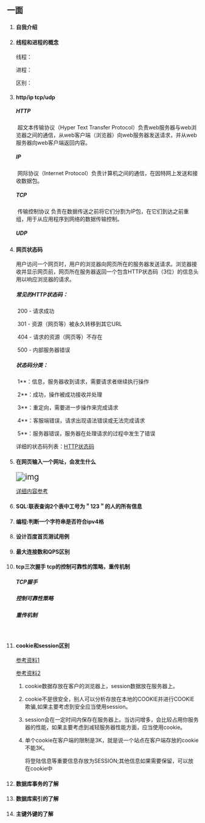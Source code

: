  ## 一面
1. #### 自我介绍

2. #### 线程和进程的概念

   线程：

   进程：

   区别：

3. #### http/ip tcp/udp

   ##### HTTP

   ​		超文本传输协议（Hyper Text Transfer Protocol）负责web服务器与web浏览器之间的通信，从web客户端（浏览器）向web服务器发送请求，并从web服务器向web客户端返回内容。

   ##### IP

   ​		网际协议（Internet Protocol）负责计算机之间的通信，在因特网上发送和接收数据包。

   ##### TCP

   ​		传输控制协议 负责在数据传送之前将它们分割为IP包，在它们到达之前重组，用于从应用程序到网络的数据传输控制。

   ##### UDP

4. #### 网页状态码

   ​		用户访问一个网页时，用户的浏览器向网页所在的服务器发送请求。浏览器接收并显示网页前，网页所在服务器返回一个包含HTTP状态码（3位）的信息头用以响应浏览器的请求。

   ##### 常见的HTTP状态码：

   ​		200 - 请求成功

   ​		301 - 资源（网页等）被永久转移到其它URL

   ​		404 - 请求的资源（网页等）不存在

   ​		500 - 内部服务器错误

   ##### 状态码分类：

   ​		1**：信息，服务器收到请求，需要请求者继续执行操作

   ​		2**：成功，操作被成功接收并处理

   ​		3**：重定向，需要进一步操作来完成请求

   ​		4**：客服端错误，请求出现语法错误或无法完成请求

   ​		5**：服务器错误，服务器在处理请求的过程中发生了错误

   详细的状态码列表：[HTTP状态码]( https://www.runoob.com/http/http-status-codes.html)

   

5. #### 在网页输入一个网址，会发生什么

   <img src="https://upload-images.jianshu.io/upload_images/2075673-3afda32a13a68c6b.png" alt="img" style="zoom:150%;" />

   

   [详细内容参考](https://www.jianshu.com/p/c1dfc6caa520)

6. #### SQL:联表查询2个表中工号为＂123＂的人的所有信息

7. #### 编程:判断一个字符串是否符合ipv4格

8. #### 设计百度首页测试用例

9. #### 最大连接数和QPS区别

10. #### tcp三次握手 tcp的控制可靠性的策略，重传机制

    ##### TCP握手

    ##### 控制可靠性策略

    ##### 重传机制

    ​	

    

11. #### cookie和session区别

    [参考资料1](https://blog.csdn.net/chen13333336677/article/details/100939030)

    [参考资料2](https://blog.csdn.net/qq_38925100/article/details/90727815?utm_medium=distribute.pc_relevant.none-task-blog-BlogCommendFromMachineLearnPai2-3.channel_param&depth_1-utm_source=distribute.pc_relevant.none-task-blog-BlogCommendFromMachineLearnPai2-3.channel_param)

    1. cookie数据存放在客户的浏览器上，session数据放在服务器上。

    2. cookie不是很安全，别人可以分析存放在本地的COOKIE并进行COOKIE欺骗,如果主要考虑到安全应当使用session。

    3. session会在一定时间内保存在服务器上。当访问增多，会比较占用你服务器的性能，如果主要考虑到减轻服务器性能方面，应当使用cookie。

    4. 单个cookie在客户端的限制是3K，就是说一个站点在客户端存放的cookie不能3K。

       将登陆信息等重要信息存放为SESSION;其他信息如果需要保留，可以放在cookie中

12. #### 数据库事务的了解

13. #### 数据库索引的了解

14. #### 主键外键的了解